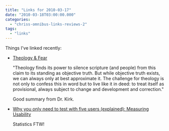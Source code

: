 ```yaml
---
title: "Links for 2010-03-17"
date: "2010-03-18T03:00:00.000"
categories: 
  - "chriss-omnibus-links-reviews-2"
tags: 
  - "links"
---
```


Things I've linked recently:

- [Theology & Fear](http://www.jrdkirk.com/?p=415)
    
    "Theology finds its power to silence scripture (and people) from this claim to its standing as objective truth. But while objective truth exists, we can always only at best approximate it. The challenge for theology is not only to confess this in word but to live like it in deed: to treat itself as provisional, always subject to change and development and correction."
    
    Good summary from Dr. Kirk.
    
- [Why you only need to test with five users (explained): Measuring Usability](http://www.measuringusability.com/five-users.php)
    
    Statistics FTW!
